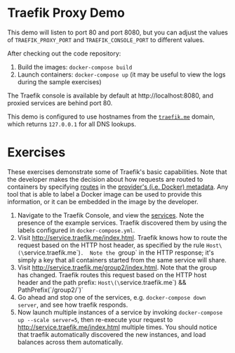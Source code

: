 # Traefik Proxy Demo

This demo will listen to port 80 and port 8080, but you can adjust the values of `TRAEFIK_PROXY_PORT` and `TRAEFIK_CONSOLE_PORT` to different values.

After checking out the code repository:
1. Build the images: `docker-compose build`
2. Launch containers: `docker-compose up` (it may be useful to view the logs during the sample exercises)

The Traefik console is available by default at http://localhost:8080, and proxied services are behind port 80.

This demo is configured to use hostnames from the [`traefik.me`](http://traefik.me) domain, which returns `127.0.0.1` for all DNS lookups.

# Exercises

These exercises demonstrate some of Traefik's basic capabilities.  Note that the developer makes the decision about how requests are routed to containers by specifying [routes](https://doc.traefik.io/traefik/routing/routers/) in the [provider's (i.e. Docker) metadata](https://doc.traefik.io/traefik/providers/docker/). Any tool that is able to label a Docker image can be used to provide this information, or it can be embedded in the image by the developer.

1. Navigate to the Traefik Console, and view the [services](http://localhost:8080/dashboard/#/http/services).  Note the presence of the example services. Traefik discovered them by using the labels configured in `docker-compose.yml`.
2. Visit http://service.traefik.me/index.html.  Traefik knows how to route the request based on the HTTP host header, as specified by the rule `Host\(\`service.traefik.me\`\)`.  Note the `group` in the HTTP response; it's simply a key that all containers started from the same service will share.
3. Visit http://service.traefik.me/group2/index.html.  Note that the group has changed.  Traefik routes this request based on the HTTP host header and the path prefix: `Host\(\`service.traefik.me\`\) && PathPrefix\(\`/group2/\`\)`
4. Go ahead and stop one of the services, e.g. `docker-compose down server`, and see how traefik responds.
5. Now launch multiple instances of a service by invoking `docker-compose up --scale server=5`, then re-execute your request to http://service.traefik.me/index.html multiple times.  You should notice that traefik automatically discovered the new instances, and load balances across them automatically.